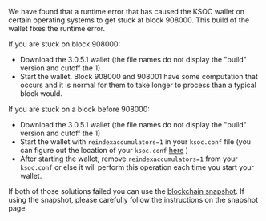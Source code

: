 We have found that a runtime error that has caused the KSOC wallet on certain operating systems to get stuck at block 908000. This build of the wallet fixes the runtime error.

If you are stuck on block 908000:
- Download the 3.0.5.1 wallet (the file names do not display the "build" version and cutoff the 1)
- Start the wallet. Block 908000 and 908001 have some computation that occurs and it is normal for them to take longer to process than a typical block would.

If you are stuck on a block before 908000:
- Download the 3.0.5.1 wallet (the file names do not display the "build" version and cutoff the 1)
- Start the wallet with `reindexaccumulators=1` in your `ksoc.conf` file (you can figure out the location of your `ksoc.conf` [here](https://ksoc.freshdesk.com/support/solutions/articles/30000004664-where-are-my-wallet-dat-blockchain-and-configuration-conf-files-located-) )
- After starting the wallet, remove `reindexaccumulators=1` from your `ksoc.conf` or else it will perform this operation each time you start your wallet.

If both of those solutions failed you can use the [blockchain snapshot](http://178.254.23.111/~pub/KSOC/Daily-Snapshots-Html/KSOC-Daily-Snapshots.html). If using the snapshot, please carefully follow the instructions on the snapshot page.